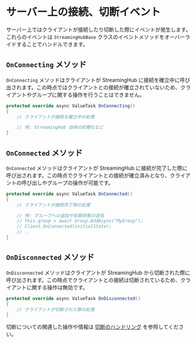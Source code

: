 # サーバー上の接続、切断イベント

サーバー上ではクライアントが接続したり切断した際にイベントが発生します。これらのイベントは `StreamingHubBase` クラスのイベントメソッドをオーバーライドすることでハンドルできます。

## `OnConnecting` メソッド
`OnConnecting` メソッドはクライアントが StreamingHub に接続を確立中に呼び出されます。この時点ではクライアントとの接続が確立されていないため、クライアントやグループに関する操作を行うことはできません。

```csharp
protected override async ValueTask OnConnecting()
{
    // クライアントが接続を確立中の処理

    // 例: StreamingHub 自体の初期化など
}
```

## `OnConnected` メソッド
`OnConnected` メソッドはクライアントが StreamingHub に接続が完了した際に呼び出されます。この時点でクライアントとの接続が確立済みとなり、クライアントの呼び出しやグループの操作が可能です。

```csharp
protected override async ValueTask OnConnected()
{
    // クライアントが接続完了時の処理

    // 例: グループへの追加や初期状態の送信
    // this.group = await Group.AddAsync("MyGroup");
    // Client.OnConnected(initialState);
    // ..
}
```


## `OnDisconnected` メソッド
`OnDisconnected` メソッドはクライアントが StreamingHub から切断された際に呼び出されます。この時点でクライアントとの接続は切断されているため、クライアントに関する操作は無効です。

```csharp
protected override async ValueTask OnDisconnected()
{
    // クライアントが切断された際の処理
}
```

切断についての関連した操作や情報は [切断のハンドリング](disconnection) を参照してください。
